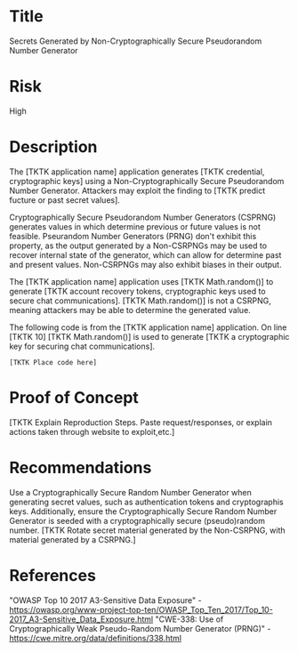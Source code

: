 # Title
Secrets Generated by Non-Cryptographically Secure Pseudorandom Number Generator

# Risk
High

# Description

The [TKTK application name] application generates [TKTK credential, cryptographic keys] using a Non-Cryptographically Secure Pseudorandom Number Generator. Attackers may exploit the finding to [TKTK predict fucture or past secret values].

Cryptographically Secure Pseudorandom Number Generators (CSPRNG) generates values in which determine previous or future values is not feasible. Pseurandom Number Generators (PRNG) don't exhibit this property, as the output generated by a Non-CSRPNGs may be used to recover internal state of the generator, which can allow for determine past and present values. Non-CSRPNGs may also exhibit biases in their output.


The [TKTK application name] application uses [TKTK Math.random()] to generate [TKTK account recovery tokens, cryptographic keys used to secure chat communications]. [TKTK Math.random()] is not a CSRPNG, meaning attackers may be able to determine the generated value. 

The following code is from the [TKTK application name] application. On line [TKTK 10] [TKTK Math.random()] is used to generate [TKTK a cryptographic key for securing chat communications].

~~~
[TKTK Place code here] 
~~~


# Proof of Concept

[TKTK Explain Reproduction Steps. Paste request/responses, or explain actions taken through website to exploit,etc.]


# Recommendations

Use a Cryptographically Secure Random Number Generator when generating secret values, such as authentication tokens and cryptographis keys. Additionally, ensure the Cryptographically Secure Random Number Generator is seeded with a cryptographically secure (pseudo)random number. [TKTK Rotate secret material generated by the Non-CSRPNG, with material generated by a CSRPNG.]


# References
"OWASP Top 10 2017 A3-Sensitive Data Exposure" - https://owasp.org/www-project-top-ten/OWASP_Top_Ten_2017/Top_10-2017_A3-Sensitive_Data_Exposure.html
"CWE-338: Use of Cryptographically Weak Pseudo-Random Number Generator (PRNG)" - https://cwe.mitre.org/data/definitions/338.html
